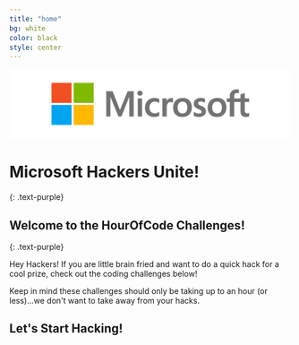 ```yaml
---
title: "home"
bg: white
color: black
style: center
---
```

![](/img/Microsoft-logo_rgb_c-gray.png)

# Microsoft Hackers Unite!

{: .text-purple}

## Welcome to the HourOfCode Challenges!
{: .text-purple}

Hey Hackers! If you are little brain fried and want to do a quick hack for a cool prize, check out the coding
challenges below! 

Keep in mind these challenges should only be taking up to an hour (or less)...we don't want to take away from your hacks. 

## Let's Start Hacking!
